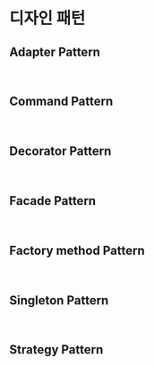 # 디자인 패턴

## Adapter Pattern

</br>


## Command Pattern


</br>

## Decorator Pattern


</br>

## Facade Pattern


</br>

## Factory method Pattern


</br>


## Singleton Pattern



</br>

## Strategy Pattern


</br>
